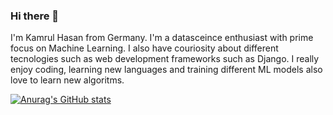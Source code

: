 ### Hi there 👋

I'm Kamrul Hasan from Germany. I'm a datasceince enthusiast with prime focus on Machine Learning. I also have couriosity about different tecnologies such as web development frameworks such as Django. I really enjoy coding, learning new languages and training different ML models also love to learn new algoritms. 

[![Anurag's GitHub stats](https://github-readme-stats.vercel.app/api?username=HasanMdKamrul)](https://github.com/anuraghazra/github-readme-stats)
